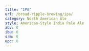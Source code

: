 ```yaml
---
title: "IPA"
url: /broad-ripple-brewing/ipa/
category: North American Ale
style: American-Style India Pale Ale
abv: 0
ibu: 0
srm: 0
upc: 0
---
```


